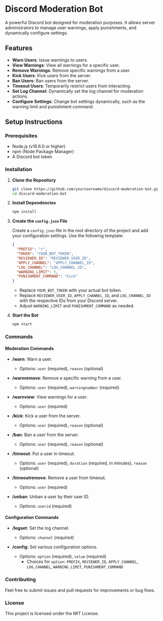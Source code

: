 # Discord Moderation Bot

A powerful Discord bot designed for moderation purposes. It allows server administrators to manage user warnings, apply punishments, and dynamically configure settings.

## Features

- **Warn Users**: Issue warnings to users.
- **View Warnings**: View all warnings for a specific user.
- **Remove Warnings**: Remove specific warnings from a user.
- **Kick Users**: Kick users from the server.
- **Ban Users**: Ban users from the server.
- **Timeout Users**: Temporarily restrict users from interacting.
- **Set Log Channel**: Dynamically set the log channel for moderation actions.
- **Configure Settings**: Change bot settings dynamically, such as the warning limit and punishment command.

## Setup Instructions

### Prerequisites

- Node.js (v16.6.0 or higher)
- npm (Node Package Manager)
- A Discord bot token

### Installation

1. **Clone the Repository**

   ```bash
   git clone https://github.com/yourusername/discord-moderation-bot.git
   cd discord-moderation-bot
   ```

2. **Install Dependencies**

   ```bash
   npm install
   ```

3. **Create the `config.json` File**

   Create a `config.json` file in the root directory of the project and add your configuration settings. Use the following template:

   ```json
   {
     "PREFIX": "+",
     "TOKEN": "YOUR_BOT_TOKEN",
     "REVIEWER_ID": "REVIEWER_USER_ID",
     "APPLY_CHANNEL": "APPLY_CHANNEL_ID",
     "LOG_CHANNEL": "LOG_CHANNEL_ID",
     "WARNING_LIMIT": 5,
     "PUNISHMENT_COMMAND": "kick"
   }
   ```

   - Replace `YOUR_BOT_TOKEN` with your actual bot token.
   - Replace `REVIEWER_USER_ID`, `APPLY_CHANNEL_ID`, and `LOG_CHANNEL_ID` with the respective IDs from your Discord server.
   - Adjust `WARNING_LIMIT` and `PUNISHMENT_COMMAND` as needed.

4. **Start the Bot**

   ```bash
   npm start
   ```

### Commands

#### Moderation Commands

- **/warn**: Warn a user.
  - Options: `user` (required), `reason` (optional)
  
- **/warnremove**: Remove a specific warning from a user.
  - Options: `user` (required), `warningnumber` (required)

- **/warnview**: View warnings for a user.
  - Options: `user` (required)

- **/kick**: Kick a user from the server.
  - Options: `user` (required), `reason` (optional)

- **/ban**: Ban a user from the server.
  - Options: `user` (required), `reason` (optional)

- **/timeout**: Put a user in timeout.
  - Options: `user` (required), `duration` (required, in minutes), `reason` (optional)

- **/timeoutremove**: Remove a user from timeout.
  - Options: `user` (required)

- **/unban**: Unban a user by their user ID.
  - Options: `userid` (required)

#### Configuration Commands

- **/logset**: Set the log channel.
  - Options: `channel` (required)

- **/config**: Set various configuration options.
  - Options: `option` (required), `value` (required)
    - Choices for `option`: `PREFIX`, `REVIEWER_ID`, `APPLY_CHANNEL`, `LOG_CHANNEL`, `WARNING_LIMIT`, `PUNISHMENT_COMMAND`

### Contributing

Feel free to submit issues and pull requests for improvements or bug fixes.

### License

This project is licensed under the MIT License.
